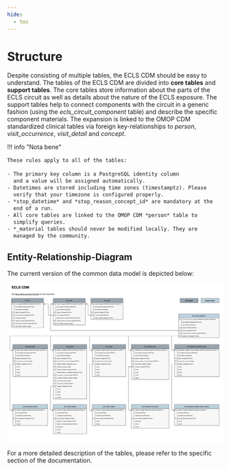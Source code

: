 ```yaml
---
hide:
  - toc
---
```


# Structure

Despite consisting of multiple tables, the ECLS CDM should be
easy to understand. The tables of the ECLS CDM are divided into **core tables**
and **support tables**. The core tables store information about the
parts of the ECLS circuit as well as details about the nature of the ECLS
exposure. The support tables help to connect components with the circuit
in a generic fashion (using the _ecls_circuit_component_ table) and describe
the specific component materials. The expansion is linked to the OMOP CDM
standardized clinical tables via foreign key-relationships to _person_,
_visit_occurrence_, _visit_detail_ and _concept_.

!!! info "Nota bene"

    These rules apply to all of the tables:

    - The primary key column is a PostgreSQL identity column
      and a value will be assigned automatically.
    - Datetimes are stored including time zones (timestamptz). Please
      verify that your timezone is configured properly.
    - *stop_datetime* and *stop_reason_concept_id* are mandatory at the
      end of a run.
    - All core tables are linked to the OMOP CDM *person* table to
      simplify queries.
    - *_material tables should never be modified locally. They are
      managed by the community.

## Entity-Relationship-Diagram

The current version of the common data model is depicted below:

![alt text](<../images/ECLS CDM.png>)

For a more detailed description of the tables, please
refer to the specific section of the documentation.
